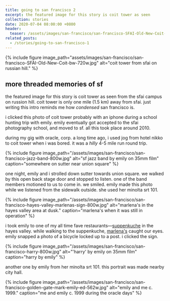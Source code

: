 ```yaml
---
title: going to san francisco 2
excerpt: the featured image for this story is coit tower as seen
collection: stories
date: 2020-07-04 08:00:00 +0800
header:
  teaser: /assets/images/san-francisco/san-francisco-SFAI-Old-New-Coit-bw-300w.jpg
related_posts:
  - /stories/going-to-san-francisco-1
---
```


{% include figure image_path="assets/images/san-francisco/san-francisco-SFAI-Old-New-Coit-bw-720w.jpg" alt="coit tower from sfai on russian hill." %}

## more threaded memories of sf

the featured image for this story is coit tower as seen from the sfai campus on russion hill. coit tower is only one mile (1.5 km) away from sfai. just writing this intro reminds me how _condensed_ san francisco is.

i clicked this photo of coit tower probably with an iphone during a school hunting trip with emily. emily eventually got accepted to the sfai photography school, and moved to sf. all this took place around 2010.

during my gig with oracle, corp. a long time ago, i used jog from hotel nikko to coit tower when i was bored. it was a _hilly_ 4-5 mile run round trip.

{% include figure image_path="/assets/images/san-francisco/san-francisco-jazz-band-800w.jpg" alt="sf jazz band by emily on 35mm film" caption="somewhere on sutter near union square" %}

one night, emily and i strolled down sutter towards union square. we walked by this open back stage door and stopped to listen. one of the band members motioned to us to come in. we smiled. emily made this photo while we listened from the sidewalk outside. she used her minolta srt 101. 

{% include figure image_path="/assets/images/san-francisco/san-francisco-hayes-valley-marlenas-sign-800w.jpg" alt="marlena's in the hayes valley area at dusk." caption="marlena's when it was still in operation" %}

i took emily to one of my all time fave restaurants&mdash;[suppenkuche](https://www.suppenkuche.com/) in the hayes valley. while walking to the suppenkuche, [marlena's](https://www.kalw.org/post/marlenas-curtain-call-documentary-remembering-hayes-valley-gay-bar-and-community-hub#stream/0) caught our eyes. emily snapped a photo of a bicycle locked up to a post. i clicked the sign.

{% include figure image_path="/assets/images/san-francisco/san-francisco-harry-800w.jpg" alt="'harry' by emily on 35mm film" caption="harry by emily" %}

another one by emily from her minolta srt 101. this portrait was made nearby city hall.

{% include figure image_path="/assets/images/san-francisco/san-francisco-golden-gate-mark-emily-ed-562w.jpg" alt="emily and me c. 1999." caption="me and emily c. 1999 during the oracle days" %}
